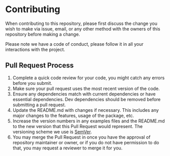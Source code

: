 # Contributing

When contributing to this repository, please first discuss the change you wish to make via issue, email, or any other method with the owners of this repository before making a change. 

Please note we have a code of conduct, please follow it in all your interactions with the project.

## Pull Request Process

1. Complete a quick code review for your code, you might catch any errors before you submit.
2. Make sure your pull request uses the most recent version of the code.
3. Ensure any dependencies match with current dependencies or have essential dependencies. Dev dependencies should be removed before submitting a pull request.
4. Update the README.md with changes if necessary. This includes any major changes to the features, usage of the package, etc.
5. Increase the version numbers in any examples files and the README.md to the new version that this Pull Request would represent. The versioning scheme we use is [SemVer](http://semver.org/).
6. You may merge the Pull Request in once you have the approval of repository maintainer or owner, or if you do not have permission to do that, you may request a reviewer to merge it for you.
